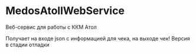# MedosAtollWebService
Веб-сервис для работы с ККМ Атол

Получает на входе json с информацией для чека, на выходе чек!
Версия в стадии отладки
